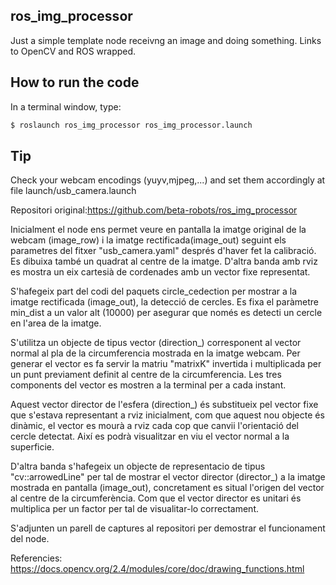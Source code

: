 ## ros_img_processor
Just a simple template node receivng an image and doing something. Links to OpenCV and ROS wrapped.

## How to run the code
In a terminal window, type:
```sh
$ roslaunch ros_img_processor ros_img_processor.launch
```

## Tip
Check your webcam encodings (yuyv,mjpeg,...) and set them accordingly at file launch/usb_camera.launch

Repositori original:https://github.com/beta-robots/ros_img_processor

Inicialment el node ens permet veure en pantalla la imatge original de la webcam (image_row) i la imatge rectificada(image_out) seguint els parametres del fitxer "usb_camera.yaml" després d'haver fet la calibració. Es dibuixa també un quadrat al centre de la imatge. D'altra banda amb rviz es mostra un eix cartesià de cordenades amb un vector fixe representat.

S'hafegeix part del codi del paquets circle_cedection per mostrar a la imatge rectificada (image_out), la detecció de cercles. Es fixa el paràmetre min_dist a un valor alt (10000) per asegurar que només es detecti un cercle en l'area de la imatge.

S'utilitza un objecte de tipus vector (direction_) corresponent al vector normal al pla de la circumferencia mostrada en la imatge webcam. Per generar el vector es fa servir la matriu "matrixK" invertida i multiplicada per un punt previament definit al centre de la circumferencia. Les tres components del vector es mostren a la terminal per a cada instant.

Aquest vector director de l'esfera (direction_) és substitueix pel vector fixe que s'estava representant a rviz inicialment, com que aquest nou objecte és dinàmic, el vector es mourà a rviz cada cop que canvii l'orientació del cercle detectat. Així es podrà visualitzar en viu el vector normal a la superficie.

D'altra banda s'hafegeix un objecte de representacio de tipus "cv::arrowedLine" per tal de mostrar el vector director (director_) a la imatge mostrada en pantalla (image_out), concretament es situal l'origen del vector al centre de la circumferència. Com que el vector director es unitari és multiplica per un factor per tal de visualitar-lo correctament.

S'adjunten un parell de captures al repositori per demostrar el funcionament del node.


Referencies:
https://docs.opencv.org/2.4/modules/core/doc/drawing_functions.html

